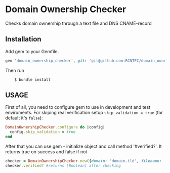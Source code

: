 # Domain Ownership Checker

Checks domain ownership through a text file and DNS CNAME-record

## Installation

Add gem to your Gemfile.

```ruby
gem 'domain_ownership_checker', git: 'git@github.com:RCNTEC/domain_ownership_checker.git'
```

Then run
```
    $ bundle install
```
## USAGE

First of all, you need to configure gem to use in development and test enviroments. For skiping real verification setup `skip_validation = true` (for default it's `false`):

```ruby
DomainOwnershipChecker.configure do |config|
  config.skip_validation = true
end
```

After that you can use gem - initialize object and call method '#verified?'. It returns true on success and false if not

```ruby
checker = DomainOwnershipChecker.new({domain: 'domain.tld', filename: 'file.txt', cname: 'cname', cname_alias: 'cname_alias'})
checker.verified? #returns [Boolean] after checking
```
